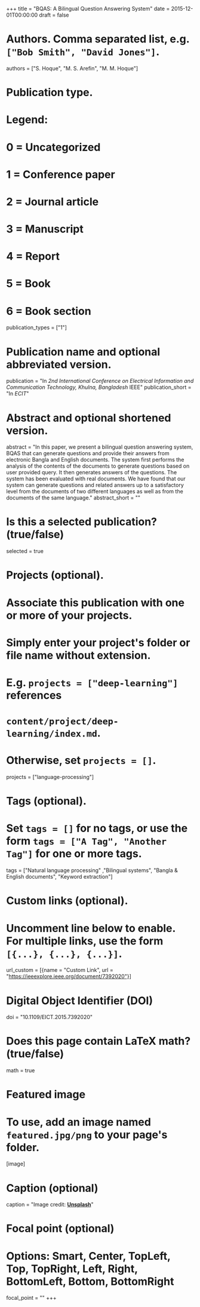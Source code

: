 +++
title = "BQAS: A Bilingual Question Answering System"
date = 2015-12-01T00:00:00
draft = false

# Authors. Comma separated list, e.g. `["Bob Smith", "David Jones"]`.
authors = ["S. Hoque", "M. S. Arefin", "M. M. Hoque"]

# Publication type.
# Legend:
# 0 = Uncategorized
# 1 = Conference paper
# 2 = Journal article
# 3 = Manuscript
# 4 = Report
# 5 = Book
# 6 = Book section
publication_types = ["1"]

# Publication name and optional abbreviated version.
publication = "In *2nd International Conference on Electrical Information and Communication Technology, Khulna, Bangladesh* IEEE"
publication_short = "In *ECIT*"

# Abstract and optional shortened version.
abstract = "In this paper, we present a bilingual question answering system, BQAS that can generate questions and provide their answers from electronic Bangla and English documents. The system first performs the analysis of the contents of the documents to generate questions based on user provided query. It then generates answers of the questions. The system has been evaluated with real documents. We have found that our system can generate questions and related answers up to a satisfactory level from the documents of two different languages as well as from the documents of the same language."
abstract_short = ""
# Is this a selected publication? (true/false)
selected = true

# Projects (optional).
#   Associate this publication with one or more of your projects.
#   Simply enter your project's folder or file name without extension.
#   E.g. `projects = ["deep-learning"]` references 
#   `content/project/deep-learning/index.md`.
#   Otherwise, set `projects = []`.
projects = ["language-processing"]

# Tags (optional).
#   Set `tags = []` for no tags, or use the form `tags = ["A Tag", "Another Tag"]` for one or more tags.
tags = ["Natural language processing" ,"Bilingual systems", "Bangla & English documents", "Keyword extraction"]



# Custom links (optional).
#   Uncomment line below to enable. For multiple links, use the form `[{...}, {...}, {...}]`.
url_custom = [{name = "Custom Link", url = "https://ieeexplore.ieee.org/document/7392020"}]

# Digital Object Identifier (DOI)
doi = "10.1109/EICT.2015.7392020"

# Does this page contain LaTeX math? (true/false)
math = true

# Featured image
# To use, add an image named `featured.jpg/png` to your page's folder. 
[image]
  # Caption (optional)
  caption = "Image credit: [**Unsplash**](https://unsplash.com/photos/pLCdAaMFLTE)"

  # Focal point (optional)
  # Options: Smart, Center, TopLeft, Top, TopRight, Left, Right, BottomLeft, Bottom, BottomRight
  focal_point = ""
+++

